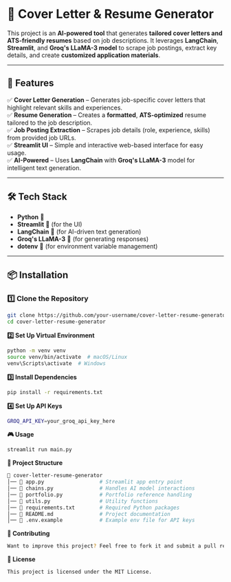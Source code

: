# 📧 Cover Letter & Resume Generator

This project is an **AI-powered tool** that generates **tailored cover letters and ATS-friendly resumes** based on job descriptions. It leverages **LangChain**, **Streamlit**, and **Groq's LLaMA-3 model** to scrape job postings, extract key details, and create **customized application materials**.

---

## 🚀 Features

✅ **Cover Letter Generation** – Generates job-specific cover letters that highlight relevant skills and experiences.  
✅ **Resume Generation** – Creates a **formatted**, **ATS-optimized** resume tailored to the job description.  
✅ **Job Posting Extraction** – Scrapes job details (role, experience, skills) from provided job URLs.  
✅ **Streamlit UI** – Simple and interactive web-based interface for easy usage.  
✅ **AI-Powered** – Uses **LangChain** with **Groq's LLaMA-3** model for intelligent text generation.  

---

## 🛠️ Tech Stack

- **Python** 🐍  
- **Streamlit** 🎨 (for the UI)  
- **LangChain** 🧠 (for AI-driven text generation)  
- **Groq's LLaMA-3** 🤖 (for generating responses)  
- **dotenv** 🔑 (for environment variable management)  

---

## 📦 Installation

### **1️⃣ Clone the Repository**
```bash
git clone https://github.com/your-username/cover-letter-resume-generator.git
cd cover-letter-resume-generator
```

**2️⃣ Set Up Virtual Environment**
```bash
python -m venv venv
source venv/bin/activate  # macOS/Linux
venv\Scripts\activate  # Windows
```

**3️⃣ Install Dependencies**
```bash
pip install -r requirements.txt
```
**4️⃣ Set Up API Keys**
```bash
GROQ_API_KEY=your_groq_api_key_here
```
**🎮 Usage**
```bash
streamlit run main.py
```
**📂 Project Structure**
```bash
📂 cover-letter-resume-generator
│── 📄 app.py                  # Streamlit app entry point
│── 📄 chains.py               # Handles AI model interactions
│── 📄 portfolio.py            # Portfolio reference handling
│── 📄 utils.py                # Utility functions
│── 📄 requirements.txt        # Required Python packages
│── 📄 README.md               # Project documentation
│── 📄 .env.example            # Example env file for API keys
```
**🤝 Contributing**
```bash
Want to improve this project? Feel free to fork it and submit a pull request! 🚀
```

**📜 License**
```bash
This project is licensed under the MIT License.
```






